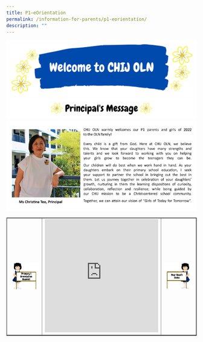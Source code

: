 ```yaml
---
title: P1–eOrientation
permalink: /information-for-parents/p1-eorientation/
description: ""
---
```

<img src="/images/p1o1.png">
<img src="/images/p1o2.png">
<img src="/images/p1o3.png">
<table style="border-collapse: collapse; width: 100%;" border="1">
<tbody>
<tr>
<td style="width: 33.3333%;"><a href="/files/P1%20e-Orientation%20Booklet%202022%20-%2011%20Nov.pdf"><img src="/images/p1o4.png"></a></td>
<td style="width: 33.3333%;"><iframe src="https://docs.google.com/presentation/d/e/2PACX-1vRs9dCvoirAzTIpNw7jOahXDn14pJf8e8_cQG36yvx_94cTWrNtzd6VlpGEl_QWFrBwzC5CPGQ_zo7f/embed?start=false&loop=false&delayms=10000" frameborder="0" width="300" height="300" allowfullscreen="true" ></iframe></td>
<td style="width: 33.3333%;"><a href="/files/P1%20e-Orientation%20-%2011%20Nov%20Website.pdf"><img src="/images/p1o5.png"></a></td>
</tr>
</tbody>
</table>
